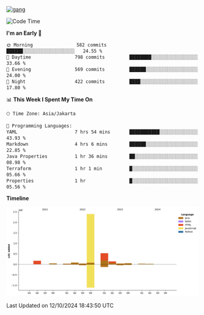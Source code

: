 <!-- [<img src='https://dev.karakun.com/assets/posts/2018-09-16-jc-java-article/3duke_suspects.jpg' alt='java'>](https://github.com/yeahbutstill) -->
[<img src='https://asset-2.tstatic.net/tribunnewswiki/foto/bank/images/Mozart.jpg' alt='gang'>](https://github.com/yeahbutstill)

<!--START_SECTION:waka-->
![Code Time](http://img.shields.io/badge/Code%20Time-2%2C818%20hrs%2032%20mins-blue)

**I'm an Early 🐤** 

```text
🌞 Morning                582 commits         ██████░░░░░░░░░░░░░░░░░░░   24.55 % 
🌆 Daytime                798 commits         ████████░░░░░░░░░░░░░░░░░   33.66 % 
🌃 Evening                569 commits         ██████░░░░░░░░░░░░░░░░░░░   24.00 % 
🌙 Night                  422 commits         ████░░░░░░░░░░░░░░░░░░░░░   17.80 % 
```


📊 **This Week I Spent My Time On** 

```text
🕑︎ Time Zone: Asia/Jakarta

💬 Programming Languages: 
YAML                     7 hrs 54 mins       ███████████░░░░░░░░░░░░░░   43.93 % 
Markdown                 4 hrs 6 mins        ██████░░░░░░░░░░░░░░░░░░░   22.85 % 
Java Properties          1 hr 36 mins        ██░░░░░░░░░░░░░░░░░░░░░░░   08.98 % 
Terraform                1 hr 1 min          █░░░░░░░░░░░░░░░░░░░░░░░░   05.66 % 
Properties               1 hr                █░░░░░░░░░░░░░░░░░░░░░░░░   05.56 % 
```

**Timeline**

![Lines of Code chart](https://raw.githubusercontent.com/yeahbutstill/yeahbutstill/main/assets/bar_graph.png)


 Last Updated on 12/10/2024 18:43:50 UTC
<!--END_SECTION:waka-->
